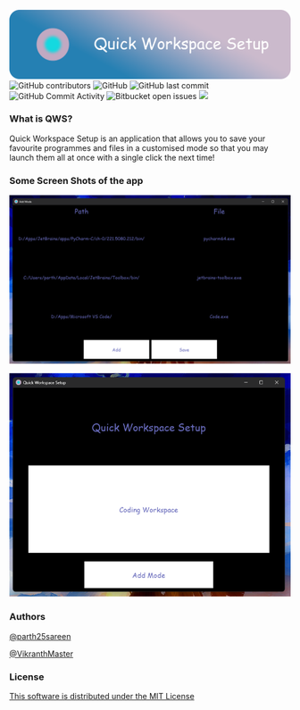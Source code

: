 ![](./Img/Banner.png)
![GitHub contributors](https://img.shields.io/github/contributors/parth25sareen/Quick-Workspace-Setup?color=9cf&style=for-the-badge)
![GitHub](https://img.shields.io/github/license/parth25sareen/Quick-Workspace-Setup?color=9cf&style=for-the-badge)
![GitHub last commit](https://img.shields.io/github/last-commit/parth25sareen/Quick-Workspace-Setup?color=9cf&style=for-the-badge)
![GitHub Commit Activity](https://img.shields.io/github/commit-activity/w/parth25sareen/quick-workspace-setup?color=9cf&style=for-the-badge)
![Bitbucket open issues](https://img.shields.io/bitbucket/issues/parth25sareen/Quick-Workspace-Setup?color=9cf&style=for-the-badge)
![](https://img.shields.io/github/languages/count/parth25sareen/quick-workspace-setup?logo=9cf&style=for-the-badge)

### What is QWS?

Quick Workspace Setup is an application that allows you to save your favourite programmes and files in a customised mode so that you may launch them all at once with a single click the next time!

### Some Screen Shots of the app

![](./Img/Add_mode.png)

>
![](./Img/Open_mode.png)

### Authors
[@parth25sareen](https://github.com/parth25sareen)

[@VikranthMaster](https://github.com/VikranthMaster)

### License
[This software is distributed under the MIT License](LICENSE)
